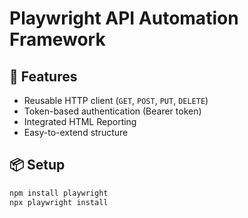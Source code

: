 # Playwright API Automation Framework

## 🔧 Features
- Reusable HTTP client (`GET`, `POST`, `PUT`, `DELETE`)
- Token-based authentication (Bearer token)
- Integrated HTML Reporting
- Easy-to-extend structure

## 📦 Setup
```bash
npm install playwright
npx playwright install
